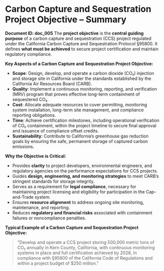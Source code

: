# **Carbon Capture and Sequestration Project Objective – Summary**
 **Document ID: doc_005**
The **project objective** is the **central guiding purpose** of a carbon capture and sequestration (CCS) project regulated under the California Carbon Capture and Sequestration Protocol §95800. It defines **what must be achieved** to secure project certification and maintain regulatory compliance.

**Key Aspects of a Carbon Capture and Sequestration Project Objective:**
- **Scope**: Design, develop, and operate a carbon dioxide (CO₂) injection and storage site in California under the standards established by the California Air Resources Board (CARB).
- **Quality**: Implement a continuous monitoring, reporting, and verification (MRV) program that proves effective long-term containment of sequestered CO₂.
- **Cost**: Allocate adequate resources to cover permitting, monitoring system installation, long-term site management, and compliance reporting obligations.
- **Time**: Achieve certification milestones, including operational verification of CO₂ containment, within the project timeline to secure final approval and issuance of compliance offset credits.
- **Sustainability**: Contribute to California’s greenhouse gas reduction goals by ensuring the safe, permanent storage of captured carbon emissions.

**Why the Objective is Critical:**
- Provides **clarity** to project developers, environmental engineers, and regulatory agencies on the performance expectations for CCS projects.
- Guides **design, engineering, and monitoring strategies** to meet CARB’s stringent standards for storage integrity.
- Serves as a requirement for **legal compliance**, necessary for maintaining project licensing and eligibility for participation in the Cap-and-Trade system.
- Ensures **resource alignment** to address ongoing site monitoring, maintenance, and reporting.
- Reduces **regulatory and financial risks** associated with containment failures or noncompliance penalties.

**Typical Example of a Carbon Capture and Sequestration Project Objective:**
> "Develop and operate a CCS project storing 500,000 metric tons of CO₂ annually in Kern County, California, with continuous monitoring systems in place and full certification achieved by 2028, in compliance with §95800 of the California Code of Regulations and within a project budget of $250 million."

 